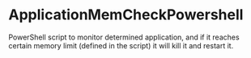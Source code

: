 # ApplicationMemCheckPowershell
PowerShell script to monitor determined application, and if it reaches certain memory limit (defined in the script) it will kill it and restart it.
